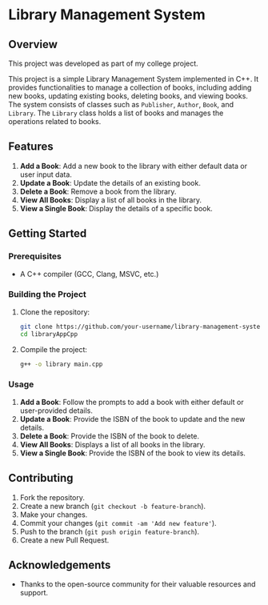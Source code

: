 # Library Management System

## Overview

This project was developed as part of my college project.

This project is a simple Library Management System implemented in C++. It provides functionalities to manage a collection of books, including adding new books, updating existing books, deleting books, and viewing books. The system consists of classes such as `Publisher`, `Author`, `Book`, and `Library`. The `Library` class holds a list of books and manages the operations related to books.

## Features

1. **Add a Book**: Add a new book to the library with either default data or user input data.
2. **Update a Book**: Update the details of an existing book.
3. **Delete a Book**: Remove a book from the library.
4. **View All Books**: Display a list of all books in the library.
5. **View a Single Book**: Display the details of a specific book.

## Getting Started

### Prerequisites

- A C++ compiler (GCC, Clang, MSVC, etc.)

### Building the Project

1. Clone the repository:

    ```bash
    git clone https://github.com/your-username/library-management-system.git
    cd libraryAppCpp
    ```

2. Compile the project:

    ```bash
    g++ -o library main.cpp
    ```

### Usage

1. **Add a Book**: Follow the prompts to add a book with either default or user-provided details.
2. **Update a Book**: Provide the ISBN of the book to update and the new details.
3. **Delete a Book**: Provide the ISBN of the book to delete.
4. **View All Books**: Displays a list of all books in the library.
5. **View a Single Book**: Provide the ISBN of the book to view its details.

## Contributing

1. Fork the repository.
2. Create a new branch (`git checkout -b feature-branch`).
3. Make your changes.
4. Commit your changes (`git commit -am 'Add new feature'`).
5. Push to the branch (`git push origin feature-branch`).
6. Create a new Pull Request.

## Acknowledgements

- Thanks to the open-source community for their valuable resources and support.
